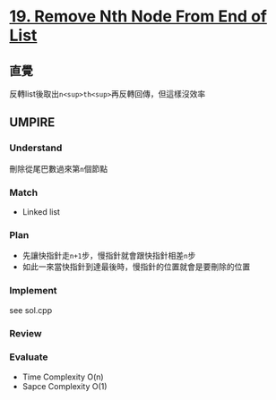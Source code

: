 # [19. Remove Nth Node From End of List](https://leetcode.com/problems/remove-nth-node-from-end-of-list/description/)
## 直覺 
反轉list後取出`n<sup>th<sup>`再反轉回傳，但這樣沒效率
## UMPIRE
### Understand
刪除從尾巴數過來第`n`個節點
### Match
* Linked list
### Plan
* 先讓快指針走`n+1`步，慢指針就會跟快指針相差`n`步
* 如此一來當快指針到達最後時，慢指針的位置就會是要刪除的位置
### Implement
see sol.cpp
### Review

### Evaluate
* Time Complexity O(n)
* Sapce Complexity O(1)